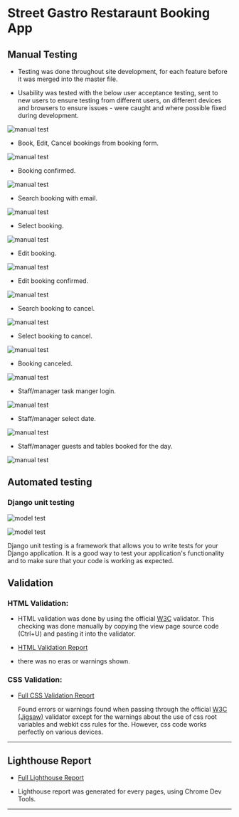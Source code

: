 # Street Gastro Restaraunt Booking App

## Manual Testing

- Testing was done throughout site development, for each feature before it was merged into the master file.

- Usability was tested with the below user acceptance testing, sent to new users to ensure testing from different users, on different devices and browsers to ensure issues - were caught and where possible fixed during development.

![manual test](static/images/manuel-testing.png)

- Book, Edit, Cancel bookings from booking form.

![manual test](static/images/book-table.png)

- Booking confirmed.
  
![manual test](static/images/booking-confirmed.png)

- Search booking with email.
  
![manual test](static/images/search-booking.png)

- Select booking.
  
![manual test](static/images/select-booking.png)

- Edit booking.
  
![manual test](static/images/edit-booking.png)

- Edit booking confirmed.
  
![manual test](static/images/edit-booking-confirmed.png)

- Search booking to cancel.
  
![manual test](static/images/search-booking-cancel.png)

- Select booking to cancel.
  
![manual test](static/images/select-booking-cancel.png)

- Booking canceled.
  
![manual test](static/images/booking-canceled.png)

- Staff/manager task manger login.
  
![manual test](static/images/staff-login-task-manager.png)

- Staff/manager select date.
  
![manual test](static/images/staff-select-date.png)

- Staff/manager guests and tables booked for the day.
  
![manual test](static/images/guest-tables-booked.png)


## Automated testing

### Django unit testing

![model test](static/images/verbosity-model-test-1.png)

![model test](static/images/verbosity-model-test-2.png)

Django unit testing is a framework that allows you to write tests for your Django application. It is a good way to test your application's functionality and to make sure that your code is working as expected. 

## Validation

### HTML Validation:

- HTML validation was done by using the official [W3C](https://validator.w3.org/) validator. This checking was done manually by copying the view page source code (Ctrl+U) and pasting it into the validator.

- [HTML Validation Report](static/images/w3-html-validation.png)

- there was no eras or warnings shown.

### CSS Validation:

- [Full CSS Validation Report](static/images/css-validator.png)

  Found errors or warnings found when passing through the official [W3C (Jigsaw)](https://jigsaw.w3.org/css-validator/#validate_by_uri) validator except for the warnings about the use of css root variables and webkit css rules for the. However, css code works perfectly on various devices.


---
## Lighthouse Report

- [Full Lighthouse Report](static/images/lighthouse.png)

- Lighthouse report was generated for every pages, using Chrome Dev Tools.

---